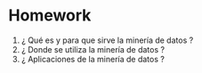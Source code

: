 # Homework

1. ¿ Qué es y para que sirve la minería de datos ?
2. ¿ Donde se utiliza la minería de datos ?
3. ¿ Aplicaciones de la minería de datos ?